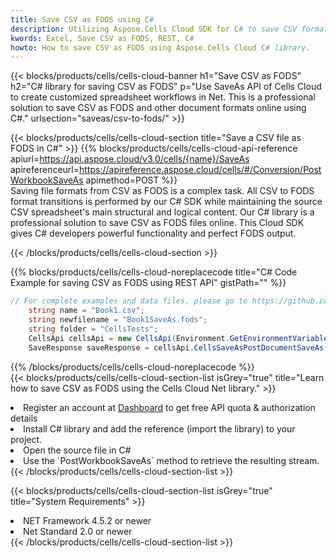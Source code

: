 ```yaml
---
title: Save CSV as FODS using C# 
description: Utilizing Aspose.Cells Cloud SDK for C# to save CSV format file as FODS format file. 
kwords: Excel, Save CSV as FODS, REST, C#
howto: How to save CSV as FODS using Aspose.Cells Cloud C# library.
---
```



{{< blocks/products/cells/cells-cloud-banner h1="Save CSV as FODS" h2="C# library for saving CSV as FODS" p="Use SaveAs API of Cells Cloud to create customized spreadsheet workflows in Net. This is a professional solution to save CSV as FODS and other document formats online using C#." urlsection="saveas/csv-to-fods/" >}}

{{< blocks/products/cells/cells-cloud-section  title="Save a CSV file as FODS in C#" >}}
{{% blocks/products/cells/cells-cloud-api-reference  apiurl=https://api.aspose.cloud/v3.0/cells/{name}/SaveAs  apireferenceurl=https://apireference.aspose.cloud/cells/#/Conversion/PostWorkbookSaveAs  apimethod=POST %}}
<br/>
Saving file formats from CSV as FODS is a complex task. All CSV to FODS format transitions is performed by our C# SDK while maintaining the source CSV spreadsheet's main structural and logical content. Our C# library is a professional solution to save CSV as FODS files online. This Cloud SDK gives C# developers powerful functionality and perfect FODS output.

{{< /blocks/products/cells/cells-cloud-section >}}

{{% blocks/products/cells/cells-cloud-noreplacecode title="C# Code Example for saving CSV as FODS using REST API" gistPath="" %}}
  
```cs
// For complete examples and data files, please go to https://github.com/aspose-cells-cloud/aspose-cells-cloud-dotnet/
    string name = "Book1.csv";
    string newfilename = "Book1SaveAs.fods";
    string folder = "CellsTests";
    CellsApi cellsApi = new CellsApi(Environment.GetEnvironmentVariable("ProductClientId"), Environment.GetEnvironmentVariable("ProductClientSecret"));
    SaveResponse saveResponse = cellsApi.CellsSaveAsPostDocumentSaveAs(name, null, newfilename, null,null,folder);
```
  
{{% /blocks/products/cells/cells-cloud-noreplacecode  %}}
<br/>
{{< blocks/products/cells/cells-cloud-section-list isGrey="true"  title="Learn how to save CSV as FODS using the Cells Cloud Net library." >}}
<li>Register an account at <a href="https://dashboard.aspose.cloud/">Dashboard</a> to get free API quota & authorization details</li>
<li>Install C# library and add the reference (import the library) to your project.</li>
<li>Open the source file in C#</li>
<li>Use the `PostWorkbookSaveAs` method to retrieve the resulting stream.</li>
{{< /blocks/products/cells/cells-cloud-section-list >}}

{{< blocks/products/cells/cells-cloud-section-list isGrey="true"  title="System Requirements" >}}
<li>NET Framework 4.5.2 or newer</li>
<li>Net Standard 2.0 or newer</li>
{{< /blocks/products/cells/cells-cloud-section-list >}}
